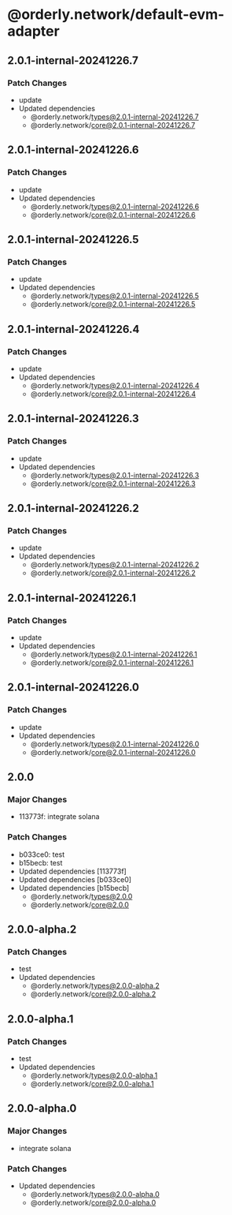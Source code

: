# @orderly.network/default-evm-adapter

## 2.0.1-internal-20241226.7

### Patch Changes

- update
- Updated dependencies
  - @orderly.network/types@2.0.1-internal-20241226.7
  - @orderly.network/core@2.0.1-internal-20241226.7

## 2.0.1-internal-20241226.6

### Patch Changes

- update
- Updated dependencies
  - @orderly.network/types@2.0.1-internal-20241226.6
  - @orderly.network/core@2.0.1-internal-20241226.6

## 2.0.1-internal-20241226.5

### Patch Changes

- update
- Updated dependencies
  - @orderly.network/types@2.0.1-internal-20241226.5
  - @orderly.network/core@2.0.1-internal-20241226.5

## 2.0.1-internal-20241226.4

### Patch Changes

- update
- Updated dependencies
  - @orderly.network/types@2.0.1-internal-20241226.4
  - @orderly.network/core@2.0.1-internal-20241226.4

## 2.0.1-internal-20241226.3

### Patch Changes

- update
- Updated dependencies
  - @orderly.network/types@2.0.1-internal-20241226.3
  - @orderly.network/core@2.0.1-internal-20241226.3

## 2.0.1-internal-20241226.2

### Patch Changes

- update
- Updated dependencies
  - @orderly.network/types@2.0.1-internal-20241226.2
  - @orderly.network/core@2.0.1-internal-20241226.2

## 2.0.1-internal-20241226.1

### Patch Changes

- update
- Updated dependencies
  - @orderly.network/types@2.0.1-internal-20241226.1
  - @orderly.network/core@2.0.1-internal-20241226.1

## 2.0.1-internal-20241226.0

### Patch Changes

- update
- Updated dependencies
  - @orderly.network/types@2.0.1-internal-20241226.0
  - @orderly.network/core@2.0.1-internal-20241226.0

## 2.0.0

### Major Changes

- 113773f: integrate solana

### Patch Changes

- b033ce0: test
- b15becb: test
- Updated dependencies [113773f]
- Updated dependencies [b033ce0]
- Updated dependencies [b15becb]
  - @orderly.network/types@2.0.0
  - @orderly.network/core@2.0.0

## 2.0.0-alpha.2

### Patch Changes

- test
- Updated dependencies
  - @orderly.network/types@2.0.0-alpha.2
  - @orderly.network/core@2.0.0-alpha.2

## 2.0.0-alpha.1

### Patch Changes

- test
- Updated dependencies
  - @orderly.network/types@2.0.0-alpha.1
  - @orderly.network/core@2.0.0-alpha.1

## 2.0.0-alpha.0

### Major Changes

- integrate solana

### Patch Changes

- Updated dependencies
  - @orderly.network/types@2.0.0-alpha.0
  - @orderly.network/core@2.0.0-alpha.0
